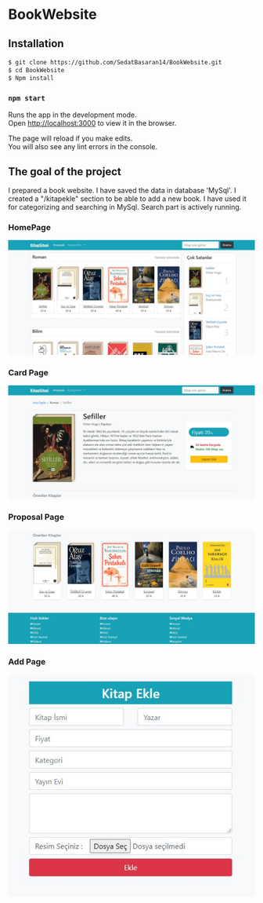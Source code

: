 # BookWebsite

## Installation

```
$ git clone https://github.com/SedatBasaran14/BookWebsite.git
$ cd BookWebsite
$ Npm install

```
### `npm start`

Runs the app in the development mode.\
Open [http://localhost:3000](http://localhost:3000) to view it in the browser.

The page will reload if you make edits.\
You will also see any lint errors in the console.

## The goal of the project
I prepared a book website. I have saved the data in database 'MySql'. I created a "/kitapekle" section to be able to add a new book. I have used it for categorizing and searching in MySql. Search part is actively running.


### HomePage

<img src="KitapSitesi1.JPG" />

### Card Page

<img src="KitapSitesi2.JPG" />
 
### Proposal Page

<img src="KitapSitesi3.JPG" />

### Add Page

<img src="KitapSitesi4.JPG" />
